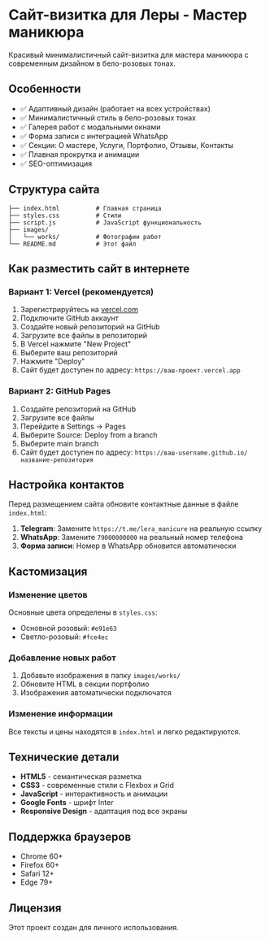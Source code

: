 # Сайт-визитка для Леры - Мастер маникюра

Красивый минималистичный сайт-визитка для мастера маникюра с современным дизайном в бело-розовых тонах.

## Особенности

- ✅ Адаптивный дизайн (работает на всех устройствах)
- ✅ Минималистичный стиль в бело-розовых тонах
- ✅ Галерея работ с модальными окнами
- ✅ Форма записи с интеграцией WhatsApp
- ✅ Секции: О мастере, Услуги, Портфолио, Отзывы, Контакты
- ✅ Плавная прокрутка и анимации
- ✅ SEO-оптимизация

## Структура сайта

```
├── index.html          # Главная страница
├── styles.css          # Стили
├── script.js           # JavaScript функциональность
├── images/
│   └── works/          # Фотографии работ
└── README.md           # Этот файл
```

## Как разместить сайт в интернете

### Вариант 1: Vercel (рекомендуется)

1. Зарегистрируйтесь на [vercel.com](https://vercel.com)
2. Подключите GitHub аккаунт
3. Создайте новый репозиторий на GitHub
4. Загрузите все файлы в репозиторий
5. В Vercel нажмите "New Project"
6. Выберите ваш репозиторий
7. Нажмите "Deploy"
8. Сайт будет доступен по адресу: `https://ваш-проект.vercel.app`

### Вариант 2: GitHub Pages

1. Создайте репозиторий на GitHub
2. Загрузите все файлы
3. Перейдите в Settings → Pages
4. Выберите Source: Deploy from a branch
5. Выберите main branch
6. Сайт будет доступен по адресу: `https://ваш-username.github.io/название-репозитория`

## Настройка контактов

Перед размещением сайта обновите контактные данные в файле `index.html`:

1. **Telegram**: Замените `https://t.me/lera_manicure` на реальную ссылку
2. **WhatsApp**: Замените `79000000000` на реальный номер телефона
3. **Форма записи**: Номер в WhatsApp обновится автоматически

## Кастомизация

### Изменение цветов
Основные цвета определены в `styles.css`:
- Основной розовый: `#e91e63`
- Светло-розовый: `#fce4ec`

### Добавление новых работ
1. Добавьте изображения в папку `images/works/`
2. Обновите HTML в секции портфолио
3. Изображения автоматически подключатся

### Изменение информации
Все тексты и цены находятся в `index.html` и легко редактируются.

## Технические детали

- **HTML5** - семантическая разметка
- **CSS3** - современные стили с Flexbox и Grid
- **JavaScript** - интерактивность и анимации
- **Google Fonts** - шрифт Inter
- **Responsive Design** - адаптация под все экраны

## Поддержка браузеров

- Chrome 60+
- Firefox 60+
- Safari 12+
- Edge 79+

## Лицензия

Этот проект создан для личного использования.
